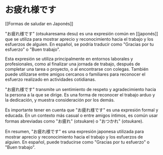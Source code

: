 # お疲れ様です
[[Formas de saludar en Japonés]]

"お疲れ様です" (otsukaresama desu) es una expresión común en [[japonés]] que se utiliza para mostrar aprecio y reconocimiento hacia el trabajo y los esfuerzos de alguien. En español, se podría traducir como "Gracias por tu esfuerzo" o "Buen trabajo".

Esta expresión se utiliza principalmente en entornos laborales y profesionales, como al finalizar una jornada de trabajo, después de completar una tarea o proyecto, o al encontrarse con colegas. También puede utilizarse entre amigos cercanos o familiares para reconocer el esfuerzo realizado en actividades cotidianas.

"お疲れ様です" transmite un sentimiento de respeto y agradecimiento hacia la persona a la que se dirige. Es una forma de reconocer el trabajo arduo y la dedicación, y muestra consideración por los demás.

Es importante tener en cuenta que "お疲れ様です" es una expresión formal y educada. En un contexto más casual o entre amigos íntimos, es común usar formas abreviadas como "お疲れ" (otsukare) o "おつかれ" (otsukare).

En resumen, "お疲れ様です" es una expresión japonesa utilizada para mostrar aprecio y reconocimiento hacia el trabajo y los esfuerzos de alguien. En español, puede traducirse como "Gracias por tu esfuerzo" o "Buen trabajo".